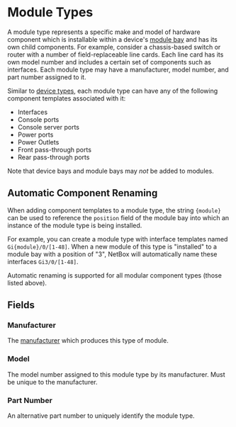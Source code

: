 # Module Types

A module type represents a specific make and model of hardware component which is installable within a device's [module bay](./modulebay.md) and has its own child components. For example, consider a chassis-based switch or router with a number of field-replaceable line cards. Each line card has its own model number and includes a certain set of components such as interfaces. Each module type may have a manufacturer, model number, and part number assigned to it.

Similar to [device types](./devicetype.md), each module type can have any of the following component templates associated with it:

* Interfaces
* Console ports
* Console server ports
* Power ports
* Power Outlets
* Front pass-through ports
* Rear pass-through ports

Note that device bays and module bays may _not_ be added to modules.

## Automatic Component Renaming

When adding component templates to a module type, the string `{module}` can be used to reference the `position` field of the module bay into which an instance of the module type is being installed.

For example, you can create a module type with interface templates named `Gi{module}/0/[1-48]`. When a new module of this type is "installed" to a module bay with a position of "3", NetBox will automatically name these interfaces `Gi3/0/[1-48]`.

Automatic renaming is supported for all modular component types (those listed above).

## Fields

### Manufacturer

The [manufacturer](./manufacturer.md) which produces this type of module.

### Model

The model number assigned to this module type by its manufacturer. Must be unique to the manufacturer.

### Part Number

An alternative part number to uniquely identify the module type.
